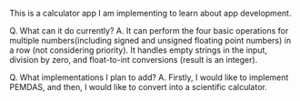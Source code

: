 This is a calculator app I am implementing to learn about app development.

Q. What can it do currently? 
A. It can perform the four basic operations for multiple numbers(including signed and unsigned floating point numbers) in a row (not considering priority). It handles empty strings in the input, division by zero, and float-to-int conversions (result is an integer).

Q. What implementations I plan to add? 
A. Firstly, I would like to implement PEMDAS, and then, I would like to convert into a scientific calculator.
